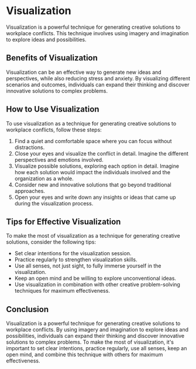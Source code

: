 Visualization
======================================================================

Visualization is a powerful technique for generating creative solutions to workplace conflicts. This technique involves using imagery and imagination to explore ideas and possibilities.

Benefits of Visualization
-------------------------

Visualization can be an effective way to generate new ideas and perspectives, while also reducing stress and anxiety. By visualizing different scenarios and outcomes, individuals can expand their thinking and discover innovative solutions to complex problems.

How to Use Visualization
------------------------

To use visualization as a technique for generating creative solutions to workplace conflicts, follow these steps:

1. Find a quiet and comfortable space where you can focus without distractions.
2. Close your eyes and visualize the conflict in detail. Imagine the different perspectives and emotions involved.
3. Visualize possible solutions, exploring each option in detail. Imagine how each solution would impact the individuals involved and the organization as a whole.
4. Consider new and innovative solutions that go beyond traditional approaches.
5. Open your eyes and write down any insights or ideas that came up during the visualization process.

Tips for Effective Visualization
--------------------------------

To make the most of visualization as a technique for generating creative solutions, consider the following tips:

* Set clear intentions for the visualization session.
* Practice regularly to strengthen visualization skills.
* Use all senses, not just sight, to fully immerse yourself in the visualization.
* Keep an open mind and be willing to explore unconventional ideas.
* Use visualization in combination with other creative problem-solving techniques for maximum effectiveness.

Conclusion
----------

Visualization is a powerful technique for generating creative solutions to workplace conflicts. By using imagery and imagination to explore ideas and possibilities, individuals can expand their thinking and discover innovative solutions to complex problems. To make the most of visualization, it's important to set clear intentions, practice regularly, use all senses, keep an open mind, and combine this technique with others for maximum effectiveness.
